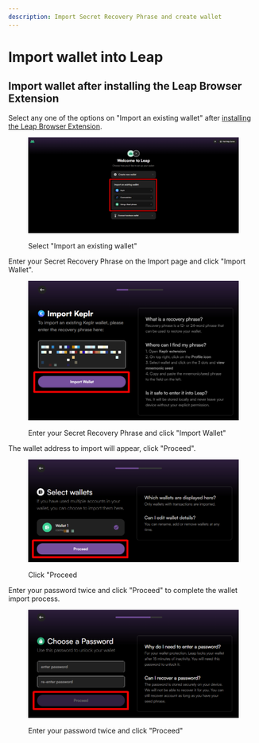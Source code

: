 ```yaml
---
description: Import Secret Recovery Phrase and create wallet
---
```


# Import wallet into Leap

## Import wallet after installing the Leap Browser Extension

Select any one of the options on "Import an existing wallet" after [installing the Leap Browser Extension](how-to-install-leap-extension.md).

<figure><img src="../../../.gitbook/assets/Import leap 1.png" alt=""><figcaption><p>Select "Import an existing wallet"</p></figcaption></figure>

Enter your Secret Recovery Phrase on the Import page and click "Import Wallet".

<figure><img src="../../../.gitbook/assets/Import leap 2.png" alt=""><figcaption><p>Enter your Secret Recovery Phrase and click "Import Wallet"</p></figcaption></figure>

The wallet address to import will appear, click "Proceed".

<figure><img src="../../../.gitbook/assets/Import leap 3.png" alt=""><figcaption><p>Click "Proceed</p></figcaption></figure>

Enter your password twice and click "Proceed" to complete the wallet import process.

<figure><img src="../../../.gitbook/assets/leap 6.png" alt=""><figcaption><p>Enter your password twice and click "Proceed"</p></figcaption></figure>

